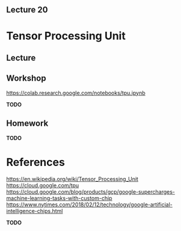Lecture 20
---

# Tensor Processing Unit

## Lecture

<!---
Slides ([PDF](CA_Lecture_01.pdf), [PPTX](CA_Lecture_01.pptx)).

Outline:
-->
## Workshop

https://colab.research.google.com/notebooks/tpu.ipynb

__TODO__

## Homework

__TODO__

# References

https://en.wikipedia.org/wiki/Tensor_Processing_Unit
https://cloud.google.com/tpu
https://cloud.google.com/blog/products/gcp/google-supercharges-machine-learning-tasks-with-custom-chip
https://www.nytimes.com/2018/02/12/technology/google-artificial-intelligence-chips.html

__TODO__

